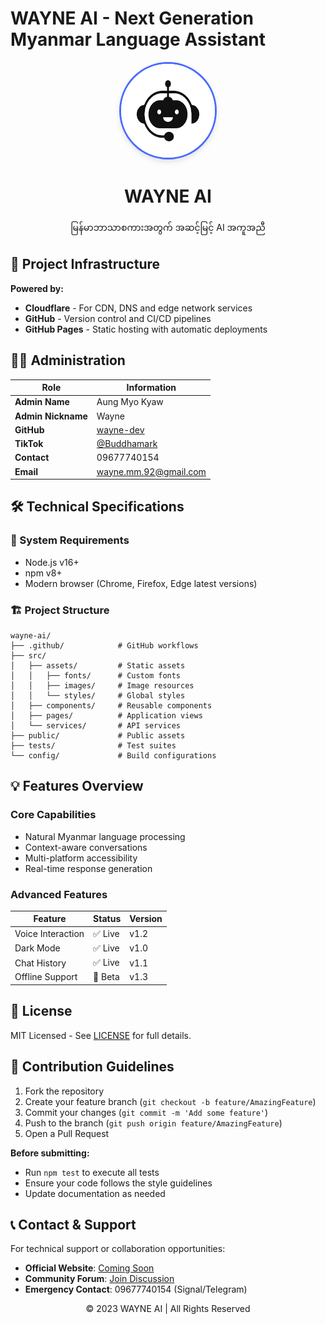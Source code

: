 # WAYNE AI - Next Generation Myanmar Language Assistant

<div align="center">
  <img src="./src/assets/image/icon.png" alt="WAYNE AI Logo" class="logo" width="150" height="150">
  <h1>WAYNE AI</h1>
  <p>မြန်မာဘာသာစကားအတွက် အဆင့်မြင့် AI အကူအညီ</p>
</div>

## 🚀 Project Infrastructure
**Powered by:**
- **Cloudflare** - For CDN, DNS and edge network services
- **GitHub** - Version control and CI/CD pipelines
- **GitHub Pages** - Static hosting with automatic deployments

## 👨‍💻 Administration
| Role | Information |
|------|-------------|
| **Admin Name** | Aung Myo Kyaw |
| **Admin Nickname** | Wayne |
| **GitHub** | [wayne-dev](https://github.com/Smartburme/wayne-dev) |
| **TikTok** | [@Buddhamark](https://www.tiktok.com/@Buddhamark) |
| **Contact** | 09677740154 |
| **Email** | [wayne.mm.92@gmail.com](mailto:wayne.mm.92@gmail.com) |

## 🛠 Technical Specifications

### 🔧 System Requirements
- Node.js v16+
- npm v8+
- Modern browser (Chrome, Firefox, Edge latest versions)

### 🏗 Project Structure
```
wayne-ai/
├── .github/            # GitHub workflows
├── src/
│   ├── assets/         # Static assets
│   │   ├── fonts/      # Custom fonts
│   │   ├── images/     # Image resources
│   │   └── styles/     # Global styles
│   ├── components/     # Reusable components
│   ├── pages/          # Application views
│   └── services/       # API services
├── public/             # Public assets
├── tests/              # Test suites
└── config/             # Build configurations
```

## 💡 Features Overview

### Core Capabilities
- Natural Myanmar language processing
- Context-aware conversations
- Multi-platform accessibility
- Real-time response generation

### Advanced Features
| Feature | Status | Version |
|---------|--------|---------|
| Voice Interaction | ✅ Live | v1.2 |
| Dark Mode | ✅ Live | v1.0 |
| Chat History | ✅ Live | v1.1 |
| Offline Support | 🚧 Beta | v1.3 |

## 📜 License
MIT Licensed - See [LICENSE](LICENSE) for full details.

## 🤝 Contribution Guidelines
1. Fork the repository
2. Create your feature branch (`git checkout -b feature/AmazingFeature`)
3. Commit your changes (`git commit -m 'Add some feature'`)
4. Push to the branch (`git push origin feature/AmazingFeature`)
5. Open a Pull Request

**Before submitting:**
- Run `npm test` to execute all tests
- Ensure your code follows the style guidelines
- Update documentation as needed

## 📞 Contact & Support
For technical support or collaboration opportunities:

- **Official Website**: [Coming Soon]()
- **Community Forum**: [Join Discussion]()
- **Emergency Contact**: 09677740154 (Signal/Telegram)

<div align="center">
  <p>© 2023 WAYNE AI | All Rights Reserved</p>
</div>

<style>
.logo {
  border-radius: 50%;
  box-shadow: 0 4px 8px rgba(0,0,0,0.1);
  border: 3px solid #4a6bff;
}
</style>
